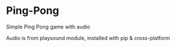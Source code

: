 # Ping-Pong
Simple Ping Pong game with audio

Audio is from playsound module, installed with pip & cross-platform
